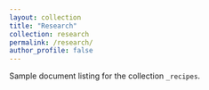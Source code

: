 ```yaml
---
layout: collection
title: "Research"
collection: research
permalink: /research/
author_profile: false
---
```


Sample document listing for the collection `_recipes`.